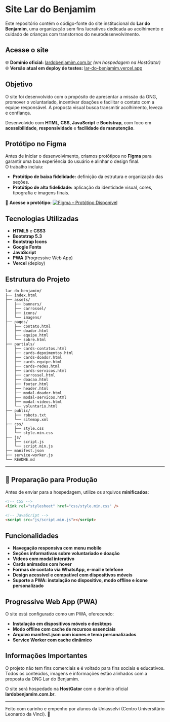 # Site Lar do Benjamim

Este repositório contém o código-fonte do site institucional do **Lar do Benjamim**,
uma organização sem fins lucrativos dedicada ao acolhimento e cuidado de crianças
com transtornos do neurodesenvolvimento.

## Acesse o site

🌐 **Domínio oficial:** [lardobenjamim.com.br](https://lardobenjamim.com.br) _(em hospedagem na HostGator)_  
🌐 **Versão atual em deploy de testes:** [lar-do-benjamim.vercel.app](https://lar-do-benjamim.vercel.app/)

## Objetivo

O site foi desenvolvido com o propósito de apresentar a missão da ONG, promover o voluntariado,
incentivar doações e facilitar o contato com a equipe responsável.
A proposta visual busca transmitir acolhimento, leveza e confiança.

Desenvolvido com **HTML, CSS, JavaScript** e **Bootstrap**, com foco em **acessibilidade**, **responsividade** e **facilidade de manutenção**.

## Protótipo no Figma

Antes de iniciar o desenvolvimento, criamos protótipos no **Figma** para garantir uma boa experiência do usuário e alinhar o design final.  
O trabalho incluiu:

- **Protótipo de baixa fidelidade:** definição da estrutura e organização das seções.
- **Protótipo de alta fidelidade:** aplicação da identidade visual, cores, tipografia e imagens finais.

🔗 **Acesse o protótipo:** [![Figma – Protótipo Disponível](https://img.shields.io/badge/Figma–Prot%C3%B3tipo%20Dispon%C3%ADvel-blueviolet?style=for-the-badge&logo=figma)](https://www.figma.com/design/t7vVJirwvWAEDmVuj0Mfy4/Prot%C3%B3tipo-Lar-do-Benjamim?node-id=444-18&m=dev&t=euT6FYAvOpqtBGyi-1)

## Tecnologias Utilizadas

- **HTML5** e **CSS3**
- **Bootstrap 5.3**
- **Bootstrap Icons**
- **Google Fonts**
- **JavaScript**
- **PWA** (Progressive Web App)
- **Vercel** (deploy)

## Estrutura do Projeto

```
lar-do-benjamim/
├── index.html
├── assets/
│   ├── banners/
│   ├── carrossel/
│   ├── icons/
│   └── imagens/
├── pages/
│   ├── contato.html
│   ├── doador.html
│   ├── equipe.html
│   └── sobre.html
├── partials/
│   ├── cards-contatos.html
│   ├── cards-depoimentos.html
│   ├── cards-doador.html
│   ├── cards-equipe.html
│   ├── cards-redes.html
│   ├── cards-servicos.html
│   ├── carrossel.html
│   ├── doacao.html
│   ├── footer.html
│   ├── header.html
│   ├── modal-doador.html
│   ├── modal-servicos.html
│   ├── modal-videos.html
│   └── voluntario.html
├── public/
│   ├── robots.txt
│   └── sitemap.xml
├── css/
│   ├── style.css
│   └── style.min.css
├── js/
│   ├── script.js
│   └── script.min.js
├── manifest.json
├── service-worker.js
└── README.md
```

---

## 🚀 Preparação para Produção

Antes de enviar para a hospedagem, utilize os arquivos **minificados**:

```html
<!-- CSS -->
<link rel="stylesheet" href="css/style.min.css" />

<!-- JavaScript -->
<script src="js/script.min.js"></script>
```

## Funcionalidades

- **Navegação responsiva com menu mobile**
- **Seções informativas sobre voluntariado e doação**
- **Vídeos com modal interativo**
- **Cards animados com hover**
- **Formas de contato via WhatsApp, e-mail e telefone**
- **Design acessível e compatível com dispositivos móveis**
- **Suporte a PWA: instalação no dispositivo, modo offline e ícone personalizado**

## Progressive Web App (PWA)

O site está configurado como um PWA, oferecendo:

- **Instalação em dispositivos móveis e desktops**
- **Modo offline com cache de recursos essenciais**
- **Arquivo manifest.json com ícones e tema personalizados**
- **Service Worker com cache dinâmico**

## Informações Importantes

O projeto não tem fins comerciais e é voltado para fins sociais e educativos.  
Todos os conteúdos, imagens e informações estão alinhados com a proposta da ONG Lar do Benjamim.

O site será hospedado na **HostGator** com o domínio oficial **lardobenjamim.com.br**.

---

Feito com carinho e empenho por alunos da Uniasselvi (Centro Universitário Leonardo da Vinci). 💛
